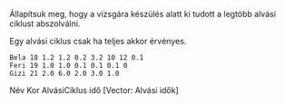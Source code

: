 Állapítsuk meg, hogy a vizsgára készülés alatt ki tudott a legtöbb alvási ciklust abszolválni.

Egy alvási ciklus csak ha teljes akkor érvényes.

```
Bela 18 1.2 1.2 0.2 3.2 10 12 0.1
Feri 19 1.0 1.0 0.1 0.1 0.1 0
Gizi 21 2.0 6.0 2.0 3.0 1.0
```
Név Kor AlvásiCiklus idő [Vector: Alvási idők]
